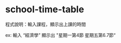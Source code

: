 # school-time-table

   程式說明：輸入課程，顯示出上課的時間
   
   
   
   ex:
      輸入 “經濟學” 
      顯示出 "星期一第4節 星期五第6.7節“
      
